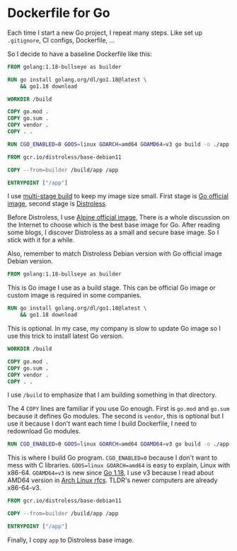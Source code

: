 # Dockerfile for Go

Each time I start a new Go project, I repeat many steps.
Like set up `.gitignore`, CI configs, Dockerfile, ...

So I decide to have a baseline Dockerfile like this:

```Dockerfile
FROM golang:1.18-bullseye as builder

RUN go install golang.org/dl/go1.18@latest \
    && go1.18 download

WORKDIR /build

COPY go.mod .
COPY go.sum .
COPY vendor .
COPY . .

RUN CGO_ENABLED=0 GOOS=linux GOARCH=amd64 GOAMD64=v3 go build -o ./app main.go

FROM gcr.io/distroless/base-debian11

COPY --from=builder /build/app /app

ENTRYPOINT ["/app"]
```

I use [multi-stage build](https://docs.docker.com/develop/develop-images/multistage-build/) to keep my image size small.
First stage is [Go official image](https://hub.docker.com/_/golang),
second stage is [Distroless](https://github.com/GoogleContainerTools/distroless).

Before Distroless, I use [Alpine official image](https://hub.docker.com/_/alpine),
There is a whole discussion on the Internet to choose which is the best base image for Go.
After reading some blogs, I discover Distroless as a small and secure base image.
So I stick with it for a while.

Also, remember to match Distroless Debian version with Go official image Debian version.

```Dockerfile
FROM golang:1.18-bullseye as builder
```

This is Go image I use as a build stage.
This can be official Go image or custom image is required in some companies.

```Dockerfile
RUN go install golang.org/dl/go1.18@latest \
    && go1.18 download
```

This is optional.
In my case, my company is slow to update Go image so I use this trick to install latest Go version.

```Dockerfile
WORKDIR /build

COPY go.mod .
COPY go.sum .
COPY vendor .
COPY . .
```

I use `/build` to emphasize that I am building something in that directory.

The 4 `COPY` lines are familiar if you use Go enough.
First is `go.mod` and `go.sum` because it defines Go modules.
The second is `vendor`, this is optional but I use it because I don't want each time I build Dockerfile, I need to redownload Go modules.

```Dockerfile
RUN CGO_ENABLED=0 GOOS=linux GOARCH=amd64 GOAMD64=v3 go build -o ./app .
```

This is where I build Go program.
`CGO_ENABLED=0` because I don't want to mess with C libraries.
`GOOS=linux GOARCH=amd64` is easy to explain, Linux with x86-64.
`GOAMD64=v3` is new since [Go 1.18](https://tip.golang.org/doc/go1.18#amd64),
I use v3 because I read about AMD64 version in [Arch Linux rfcs](https://gitlab.archlinux.org/archlinux/rfcs/-/blob/master/rfcs/0002-march.rst). TLDR's newer computers are already x86-64-v3.

```Dockerfile
FROM gcr.io/distroless/base-debian11

COPY --from=builder /build/app /app

ENTRYPOINT ["/app"]
```

Finally, I copy `app` to Distroless base image.
